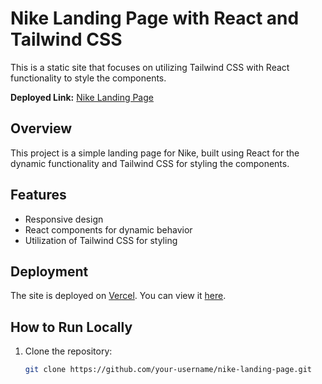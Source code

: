 # Nike Landing Page with React and Tailwind CSS

This is a static site that focuses on utilizing Tailwind CSS with React functionality to style the components.

**Deployed Link:** [Nike Landing Page](https://nike-landing-page-livid-one.vercel.app/)

## Overview

This project is a simple landing page for Nike, built using React for the dynamic functionality and Tailwind CSS for styling the components.

## Features

- Responsive design
- React components for dynamic behavior
- Utilization of Tailwind CSS for styling

## Deployment

The site is deployed on [Vercel](https://vercel.com/). You can view it [here](https://nike-landing-page-livid-one.vercel.app/).

## How to Run Locally

1. Clone the repository:

   ```bash
   git clone https://github.com/your-username/nike-landing-page.git

